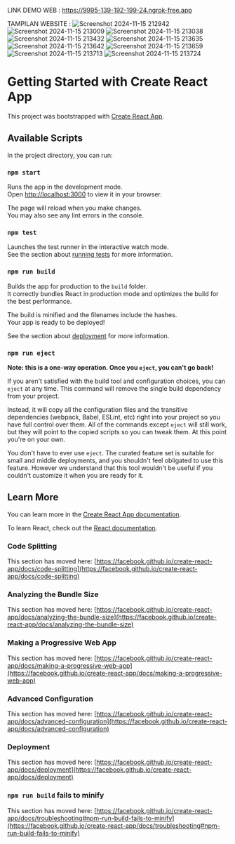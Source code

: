 LINK DEMO WEB : https://9995-139-192-199-24.ngrok-free.app

TAMPILAN WEBSITE :
![Screenshot 2024-11-15 212942](https://github.com/user-attachments/assets/52b27351-6fe3-485d-90f8-281388f3bc48)
![Screenshot 2024-11-15 213009](https://github.com/user-attachments/assets/f1ffa49c-7bfc-4659-a6a0-31309f0b75bc)
![Screenshot 2024-11-15 213038](https://github.com/user-attachments/assets/8c809e74-2152-4079-837a-b3bb33549710)
![Screenshot 2024-11-15 213432](https://github.com/user-attachments/assets/cadd958f-9dba-428d-b7f5-f12e85ff3ac3)
![Screenshot 2024-11-15 213635](https://github.com/user-attachments/assets/8e00c2fb-fc94-4b2f-b2d0-8d643c386ad2)
![Screenshot 2024-11-15 213642](https://github.com/user-attachments/assets/880a1726-3fd3-4bbd-9288-705b7424f302)
![Screenshot 2024-11-15 213659](https://github.com/user-attachments/assets/8551ed28-460c-49e7-a63d-9812ce34625c)
![Screenshot 2024-11-15 213713](https://github.com/user-attachments/assets/a071279c-46e7-4772-96c8-9906c1bba54f)
![Screenshot 2024-11-15 213724](https://github.com/user-attachments/assets/a6b5cb3a-95dd-4b46-b4ee-4fb4ab3183be)



# Getting Started with Create React App

This project was bootstrapped with [Create React App](https://github.com/facebook/create-react-app).

## Available Scripts

In the project directory, you can run:

### `npm start`

Runs the app in the development mode.\
Open [http://localhost:3000](http://localhost:3000) to view it in your browser.

The page will reload when you make changes.\
You may also see any lint errors in the console.

### `npm test`

Launches the test runner in the interactive watch mode.\
See the section about [running tests](https://facebook.github.io/create-react-app/docs/running-tests) for more information.

### `npm run build`

Builds the app for production to the `build` folder.\
It correctly bundles React in production mode and optimizes the build for the best performance.

The build is minified and the filenames include the hashes.\
Your app is ready to be deployed!

See the section about [deployment](https://facebook.github.io/create-react-app/docs/deployment) for more information.

### `npm run eject`

**Note: this is a one-way operation. Once you `eject`, you can't go back!**

If you aren't satisfied with the build tool and configuration choices, you can `eject` at any time. This command will remove the single build dependency from your project.

Instead, it will copy all the configuration files and the transitive dependencies (webpack, Babel, ESLint, etc) right into your project so you have full control over them. All of the commands except `eject` will still work, but they will point to the copied scripts so you can tweak them. At this point you're on your own.

You don't have to ever use `eject`. The curated feature set is suitable for small and middle deployments, and you shouldn't feel obligated to use this feature. However we understand that this tool wouldn't be useful if you couldn't customize it when you are ready for it.

## Learn More

You can learn more in the [Create React App documentation](https://facebook.github.io/create-react-app/docs/getting-started).

To learn React, check out the [React documentation](https://reactjs.org/).

### Code Splitting

This section has moved here: [https://facebook.github.io/create-react-app/docs/code-splitting](https://facebook.github.io/create-react-app/docs/code-splitting)

### Analyzing the Bundle Size

This section has moved here: [https://facebook.github.io/create-react-app/docs/analyzing-the-bundle-size](https://facebook.github.io/create-react-app/docs/analyzing-the-bundle-size)

### Making a Progressive Web App

This section has moved here: [https://facebook.github.io/create-react-app/docs/making-a-progressive-web-app](https://facebook.github.io/create-react-app/docs/making-a-progressive-web-app)

### Advanced Configuration

This section has moved here: [https://facebook.github.io/create-react-app/docs/advanced-configuration](https://facebook.github.io/create-react-app/docs/advanced-configuration)

### Deployment

This section has moved here: [https://facebook.github.io/create-react-app/docs/deployment](https://facebook.github.io/create-react-app/docs/deployment)

### `npm run build` fails to minify

This section has moved here: [https://facebook.github.io/create-react-app/docs/troubleshooting#npm-run-build-fails-to-minify](https://facebook.github.io/create-react-app/docs/troubleshooting#npm-run-build-fails-to-minify)
